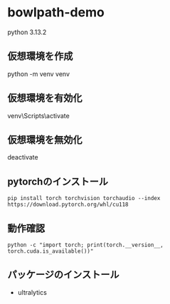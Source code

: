 # bowlpath-demo

python 3.13.2

## 仮想環境を作成

python -m venv venv

## 仮想環境を有効化

venv\Scripts\activate

## 仮想環境を無効化

deactivate

## pytorchのインストール

```shell
pip install torch torchvision torchaudio --index https://download.pytorch.org/whl/cu118
```

## 動作確認

```shell
python -c "import torch; print(torch.__version__, torch.cuda.is_available())"
```

## パッケージのインストール

- ultralytics
